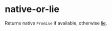 native-or-lie
======

Returns native `Promise` if available, otherwise [lie](https://github.com/calvinmetcalf/lie).
